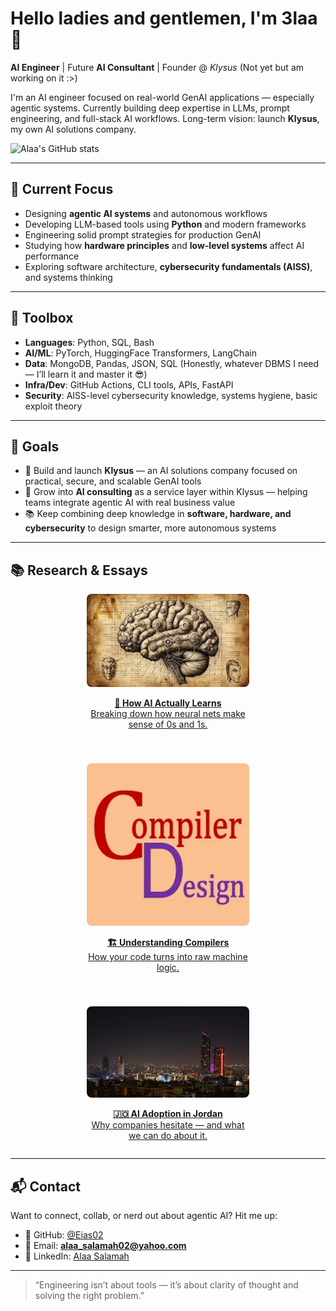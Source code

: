 # Hello ladies and gentlemen, I'm 3laa 👋

**AI Engineer** | Future **AI Consultant** | Founder @ *Klysus* (Not yet but am working on it :>)

I'm an AI engineer focused on real-world GenAI applications — especially agentic systems. Currently building deep expertise in LLMs, prompt engineering, and full-stack AI workflows. Long-term vision: launch **Klysus**, my own AI solutions company.

![Alaa's GitHub stats](https://github-readme-stats.vercel.app/api?username=Eias02&show_icons=true&theme=radical)

---

## 🧠 Current Focus

- Designing **agentic AI systems** and autonomous workflows  
- Developing LLM-based tools using **Python** and modern frameworks  
- Engineering solid prompt strategies for production GenAI  
- Studying how **hardware principles** and **low-level systems** affect AI performance  
- Exploring software architecture, **cybersecurity fundamentals (AISS)**, and systems thinking  

---

## 🧰 Toolbox

- **Languages**: Python, SQL, Bash  
- **AI/ML**: PyTorch, HuggingFace Transformers, LangChain  
- **Data**: MongoDB, Pandas, JSON, SQL (Honestly, whatever DBMS I need — I’ll learn it and master it 😎)  
- **Infra/Dev**: GitHub Actions, CLI tools, APIs, FastAPI  
- **Security**: AISS-level cybersecurity knowledge, systems hygiene, basic exploit theory  

---

## 🚀 Goals

- 🧩 Build and launch **Klysus** — an AI solutions company focused on practical, secure, and scalable GenAI tools  
- 🔧 Grow into **AI consulting** as a service layer within Klysus — helping teams integrate agentic AI with real business value  
- 📚 Keep combining deep knowledge in **software, hardware, and cybersecurity** to design smarter, more autonomous systems  

---

## 📚 Research & Essays

<div align="center" style="display: flex; justify-content: center; gap: 40px; flex-wrap: wrap;">

  <a href="https://medium.com/@allakink64/its-all-just-zeros-and-ones-so-how-does-ai-actually-learn-9e83a9c75492" target="_blank" style="text-align: center; max-width: 260px;">
    <img src="images/AiSystem.webp" width="260" alt="How AI Learns" style="border-radius: 8px;" />
    <p><strong>🧠 How AI Actually Learns</strong><br>Breaking down how neural nets make sense of 0s and 1s.</p>
  </a>

  <a href="https://medium.com/@allakink64/the-hidden-architect-of-code-understanding-the-compilers-role-in-translating-to-machine-language-cd5e401307a4" target="_blank" style="text-align: center; max-width: 260px;">
    <img src="images/compiler.webp" width="260" alt="Understanding Compilers" style="border-radius: 8px;" />
    <p><strong>🏗️ Understanding Compilers</strong><br>How your code turns into raw machine logic.</p>
  </a>

  <a href="https://medium.com/@allakink64/why-jordanian-companies-are-slow-to-adopt-ai-and-emerging-technologies-and-what-can-be-done-1a19f64c18b3" target="_blank" style="text-align: center; max-width: 260px;">
    <img src="images/Companies.webp" width="260" alt="AI Adoption in Jordan" style="border-radius: 8px;" />
    <p><strong>🇯🇴 AI Adoption in Jordan</strong><br>Why companies hesitate — and what we can do about it.</p>
  </a>

</div>


---

## 📬 Contact

Want to connect, collab, or nerd out about agentic AI? Hit me up:

- 🐙 GitHub: [@Eias02](https://github.com/Eias02)  
- 📧 Email: **alaa_salamah02@yahoo.com**  
- 💼 LinkedIn: [Alaa Salamah](https://www.linkedin.com/in/alaa-salamah-96167b227/)  

---

> “Engineering isn’t about tools — it’s about clarity of thought and solving the right problem.”
